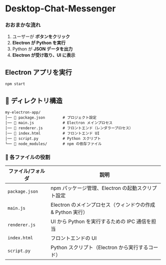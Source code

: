 # Desktop-Chat-Messenger
### おおまかな流れ
1. ユーザーが **ボタンをクリック**
2. **Electron が Python を実行**
3. Python が **JSON データを出力**
4. **Electron が受け取り、UI に表示**

## Electron アプリを実行
```bash
npm start
```

## **📂 ディレクトリ構造**

```
my-electron-app/
│── 📄 package.json        # プロジェクト設定
│── 📄 main.js             # Electron メインプロセス
│── 📄 renderer.js         # フロントエンド（レンダラープロセス）
│── 📄 index.html          # フロントエンド UI
│── 📄 script.py           # Python スクリプト
└── 📂 node_modules/       # npm の依存ファイル
```
### **📌 各ファイルの役割**

| ファイル/フォルダ | 説明 |
| --- | --- |
| `package.json` | npm パッケージ管理、Electron の起動スクリプト設定 |
| `main.js` | Electron のメインプロセス（ウィンドウの作成 & Python 実行） |
| `renderer.js` | UI から Python を実行するための IPC 通信を担当 |
| `index.html` | フロントエンドの UI |
| `script.py` | Python スクリプト（Electron から実行するコード） |

